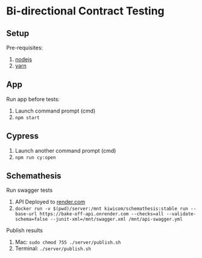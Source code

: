 # Bi-directional Contract Testing

## Setup

Pre-requisites:

1. [nodejs](https://nodejs.org/en/download/)
1. [yarn](https://classic.yarnpkg.com/lang/en/docs/install/)

## App

Run app before tests:
1. Launch command prompt (cmd)
1. `npm start`

## Cypress

1. Launch another command prompt (cmd)
1. `npm run cy:open`

## Schemathesis

Run swagger tests
1. API Deployed to [render.com](https://render.com/docs/deploy-node-express-app)
1. `docker run -v $(pwd)/server:/mnt kiwicom/schemathesis:stable run --base-url https://bake-off-api.onrender.com --checks=all --validate-schema=false --junit-xml=/mnt/swagger.xml /mnt/api-swagger.yml`    

Publish results
1. Mac: `sudo chmod 755 ./server/publish.sh`
1. Terminal: `./server/publish.sh`
